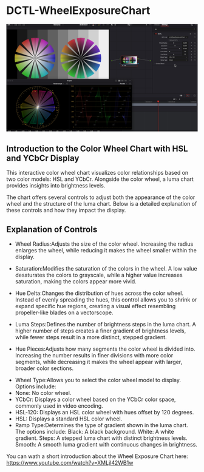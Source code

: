 # DCTL-WheelExposureChart

![Text](https://github.com/Tida-Support/DCTL-WheelExposureChart/blob/main/WheelExposureChart_1.2.1.jpg)

## Introduction to the Color Wheel Chart with HSL and YCbCr Display​
This interactive color wheel chart visualizes color relationships based on two color models: HSL and YCbCr. Alongside the color wheel, a luma chart provides insights into brightness levels.

The chart offers several controls to adjust both the appearance of the color wheel and the structure of the luma chart. Below is a detailed explanation of these controls and how they impact the display.

## Explanation of Controls​
- Wheel Radius:Adjusts the size of the color wheel. Increasing the radius enlarges the wheel, while reducing it makes the wheel smaller within the display.
- Saturation:Modifies the saturation of the colors in the wheel. A low value desaturates the colors to grayscale, while a higher value increases saturation, making the colors appear more vivid.
- Hue Delta:Changes the distribution of hues across the color wheel. Instead of evenly spreading the hues, this control allows you to shrink or expand specific hue regions, creating a visual effect resembling propeller-like blades on a vectorscope.


- Luma Steps:Defines the number of brightness steps in the luma chart. A higher number of steps creates a finer gradient of brightness levels, while fewer steps result in a more distinct, stepped gradient.
- Hue Pieces:Adjusts how many segments the color wheel is divided into. Increasing the number results in finer divisions with more color segments, while decreasing it makes the wheel appear with larger, broader color sections.
 
+ Wheel Type:Allows you to select the color wheel model to display. Options include:
 + None: No color wheel.
 + YCbCr: Displays a color wheel based on the YCbCr color space, commonly used in video encoding.
 + HSL-120: Displays an HSL color wheel with hues offset by 120 degrees.
 + HSL: Displays a standard HSL color wheel.
+ Ramp Type:Determines the type of gradient shown in the luma chart. The options include:
  Black: A black background.
  White: A white gradient.
  Steps: A stepped luma chart with distinct brightness levels.
  Smooth: A smooth luma gradient with continuous changes in brightness.


 

You can wath a short introduction about the Wheel Exposure Chart here:
https://www.youtube.com/watch?v=XMLjl42WB1w
